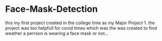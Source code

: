 # Face-Mask-Detection
this my first project created in the college time as my Major Project 1. the project was too helpfull for covid times which was the was created to find weather a perrson is wearing a face mask or not...
